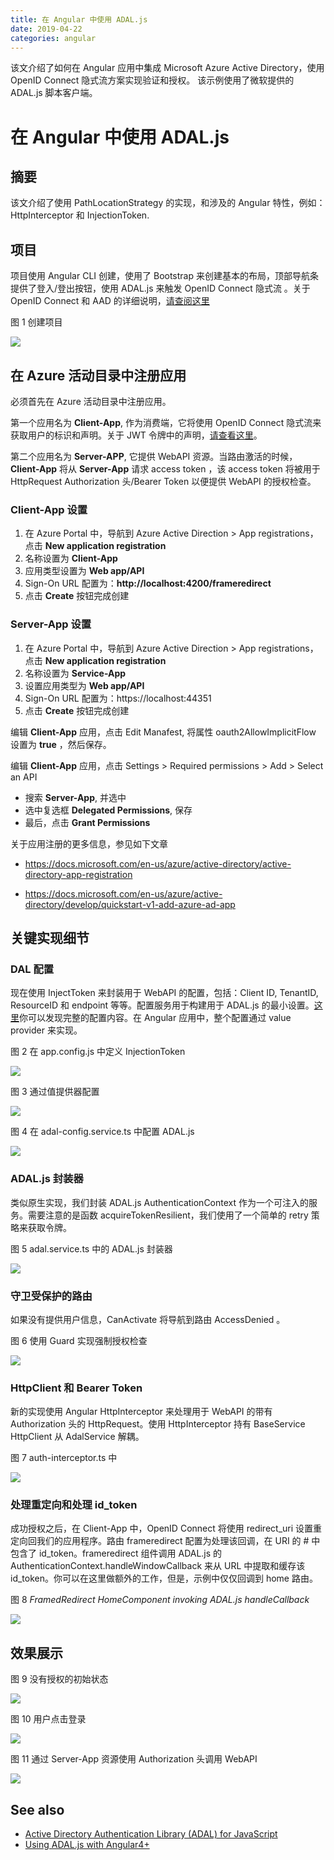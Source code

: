 ```yaml
---
title: 在 Angular 中使用 ADAL.js     
date: 2019-04-22
categories: angular
---
```

该文介绍了如何在 Angular 应用中集成 Microsoft Azure Active Directory，使用 OpenID Connect 隐式流方案实现验证和授权。
该示例使用了微软提供的 ADAL.js 脚本客户端。
<!-- more -->
# 在 Angular 中使用 ADAL.js

## 摘要

该文介绍了使用 PathLocationStrategy 的实现，和涉及的 Angular 特性，例如：HttpInterceptor 和 InjectionToken.

## 项目

项目使用 Angular CLI 创建，使用了 Bootstrap 来创建基本的布局，顶部导航条提供了登入/登出按钮，使用 ADAL.js 来触发 OpenID Connect 隐式流 。关于 OpenID Connect 和 AAD 的详细说明，[请查阅这里](https://docs.microsoft.com/en-us/azure/active-directory/develop/v1-protocols-openid-connect-code)

图 1 创建项目

![](https://40jajy3iyl373v772m19fybm-wpengine.netdna-ssl.com/wp-content/uploads/sites/31/2019/04/1_thumb1.png)

## 在 Azure 活动目录中注册应用

必须首先在 Azure 活动目录中注册应用。

第一个应用名为 **Client-App**, 作为消费端，它将使用 OpenID Connect 隐式流来获取用户的标识和声明。关于 JWT 令牌中的声明，[请查看这里](https://docs.microsoft.com/en-us/azure/active-directory/develop/id-tokens)。

第二个应用名为 **Server-APP**, 它提供 WebAPI 资源。当路由激活的时候， **Client-App** 将从 **Server-App** 请求 access token ，该 access token 将被用于 HttpRequest Authorization 头/Bearer Token 以便提供 WebAPI 的授权检查。

### Client-App 设置

1. 在 Azure Portal 中，导航到 Azure Active Direction > App registrations，点击 **New application registration**
2. 名称设置为 **Client-App**
3. 应用类型设置为 **Web app/API**
4. Sign-On URL 配置为：**http://localhost:4200/frameredirect**
5. 点击 **Create** 按钮完成创建

### Server-App 设置

1. 在 Azure Portal 中，导航到 Azure Active Direction > App registrations，点击 **New application registration**
2. 名称设置为 **Service-App**
3. 设置应用类型为 **Web app/API**
4. Sign-On URL 配置为：https://localhost:44351
5. 点击 **Create** 按钮完成创建

编辑 **Client-App** 应用，点击 Edit Manafest, 将属性 oauth2AllowImplicitFlow 设置为 **true** ，然后保存。

编辑 **Client-App** 应用，点击 Settings > Required permissions > Add > Select an API

* 搜索 **Server-App**, 并选中
* 选中复选框 **Delegated Permissions**, 保存
* 最后，点击 **Grant Permissions**

关于应用注册的更多信息，参见如下文章

* <https://docs.microsoft.com/en-us/azure/active-directory/active-directory-app-registration>

* <https://docs.microsoft.com/en-us/azure/active-directory/develop/quickstart-v1-add-azure-ad-app>

## 关键实现细节

### DAL 配置

现在使用 InjectToken 来封装用于 WebAPI 的配置，包括：Client ID, TenantID, ResourceID 和 endpoint 等等。配置服务用于构建用于 ADAL.js 的最小设置。[这里](https://github.com/AzureAD/azure-activedirectory-library-for-js/wiki/Config-authentication-context)你可以发现完整的配置内容。在 Angular 应用中，整个配置通过 value provider 来实现。

图 2 在 app.config.js 中定义 InjectionToken

![](https://40jajy3iyl373v772m19fybm-wpengine.netdna-ssl.com/wp-content/uploads/sites/31/2019/04/2_thumb1.png)

图 3 通过值提供器配置

![](https://40jajy3iyl373v772m19fybm-wpengine.netdna-ssl.com/wp-content/uploads/sites/31/2019/04/3_thumb1.png)

图 4 在 adal-config.service.ts 中配置 ADAL.js

![](https://40jajy3iyl373v772m19fybm-wpengine.netdna-ssl.com/wp-content/uploads/sites/31/2019/04/4_thumb1.png)

### ADAL.js 封装器

类似原生实现，我们封装 ADAL.js AuthenticationContext 作为一个可注入的服务。需要注意的是函数 acquireTokenResilient，我们使用了一个简单的 retry 策略来获取令牌。

图 5 adal.service.ts 中的 ADAL.js 封装器

![](https://40jajy3iyl373v772m19fybm-wpengine.netdna-ssl.com/wp-content/uploads/sites/31/2019/04/5_thumb1.png)

### 守卫受保护的路由

如果没有提供用户信息，CanActivate 将导航到路由 AccessDenied 。

图 6 使用 Guard 实现强制授权检查

 ![](https://40jajy3iyl373v772m19fybm-wpengine.netdna-ssl.com/wp-content/uploads/sites/31/2019/04/6_thumb.png)

### HttpClient 和 Bearer Token

新的实现使用 Angular HttpInterceptor 来处理用于 WebAPI 的带有 Authorization 头的 HttpRequest。使用 HttpInterceptor 持有 BaseService HttpClient 从 AdalService 解耦。

图 7 auth-interceptor.ts 中

![](https://40jajy3iyl373v772m19fybm-wpengine.netdna-ssl.com/wp-content/uploads/sites/31/2019/04/7_thumb.png)

### 处理重定向和处理 id_token

成功授权之后，在 Client-App 中，OpenID Connect 将使用 redirect_uri 设置重定向回我们的应用程序。路由 frameredirect 配置为处理该回调，在 URI 的 # 中包含了 id_token。frameredirect 组件调用 ADAL.js 的 AuthenticationContext.handleWindowCallback 来从 URL 中提取和缓存该 id_token。你可以在这里做额外的工作，但是，示例中仅仅回调到 home 路由。

图 8 *FramedRedirect HomeComponent invoking ADAL.js handleCallback*

![](https://40jajy3iyl373v772m19fybm-wpengine.netdna-ssl.com/wp-content/uploads/sites/31/2019/04/8_thumb.png)

## 效果展示

图 9 没有授权的初始状态

![](https://40jajy3iyl373v772m19fybm-wpengine.netdna-ssl.com/wp-content/uploads/sites/31/2019/04/9_thumb.png)

图 10 用户点击登录

![](https://40jajy3iyl373v772m19fybm-wpengine.netdna-ssl.com/wp-content/uploads/sites/31/2019/04/10_thumb.png)

图 11 通过 Server-App 资源使用 Authorization 头调用 WebAPI

![](https://40jajy3iyl373v772m19fybm-wpengine.netdna-ssl.com/wp-content/uploads/sites/31/2019/04/11_thumb.png)



## See also

* [Active Directory Authentication Library (ADAL) for JavaScript](<https://github.com/AzureAD/azure-activedirectory-library-for-js>)
* [Using ADAL.js with Angular4+](<https://devblogs.microsoft.com/premier-developer/using-adal-js-with-angular4/>)
